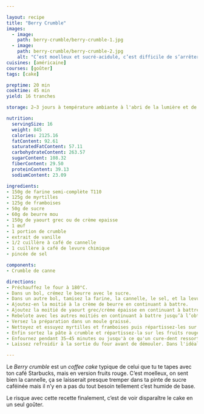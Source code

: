 ```yaml
---

layout: recipe
title: "Berry Crumble"
images:
  - image:
    path: berry-crumble/berry-crumble-1.jpg
  - image:
    path: berry-crumble/berry-crumble-2.jpg
    alt: "C’est moelleux et sucré-acidulé, c’est difficile de s’arrêter de croquer dedans."
cuisines: [américaine]
courses: [goûter]
tags: [cake]

preptime: 20 min
cooktime: 45 min
yield: 16 tranches

storage: 2–3 jours à température ambiante à l'abri de la lumière et de la chaleur dans une boîte hermétique. 5 jours au frigo.

nutrition:
  servingSize: 16
  weight: 845
  calories: 2125.16
  fatContent: 92.61
  saturatedFatContent: 57.11
  carbohydrateContent: 263.57
  sugarContent: 108.32
  fiberContent: 29.50
  proteinContent: 39.13
  sodiumContent: 23.09

ingredients:
- 150g de farine semi-complète T110
- 125g de myrtilles
- 125g de framboises
- 50g de sucre
- 60g de beurre mou
- 150g de yaourt grec ou de crème epaisse
- 1 œuf
- 1 portion de crumble
- extrait de vanille
- 1/2 cuillère à café de cannelle
- 1 cuillère à café de levure chimique
- pincée de sel

components:
- Crumble de canne

directions:
- Préchauffez le four à 180°C.
- Dans un bol, crémez le beurre avec le sucre. 
- Dans un autre bol, tamisez la farine, la cannelle, le sel, et la levure. Mélangez.
- Ajoutez-en la moitié à la crème de beurre en continuant à battre. 
- Ajoutez la moitié de yaourt grec/crème épaisse en continuant à battre. 
- Rebelote avec les autres moitiés en continuant à battre jusqu’à l’obtention d'une pâte bien lisse. Attention, on ne veut pas trop la travailler – on risque en effet d’obtenir une pâte trop dense après cuisson –, il faut la travailler juste ce qu'il faut pour que ces ingrédients soient incorporés. 
- Versez la préparation dans un moule graissé.
- Nettoyez et essuyez myrtilles et framboises puis répartissez-les sur la pâte en laissant une marge aux bords. Pour éviter qu’elles ne tombent au fond lors de la cuisson, vous pouvez les fariner avant de les répartir. 
- Enfin sortez la pâte à crumble et répartissez-la sur les fruits rouges. Tassez-le très légèrement pour qu'il se tienne mieux une fois cuit en prenant soin de ne pas écraser les fruits rouges.
- Enfournez pendant 35–45 minutes ou jusqu'à ce qu'un cure-dent ressorte quasiment sec, avec quelques flocons de mie.
- Laissez refroidir à la sortie du four avant de démouler. Dans l'idéal il faut que votre moule soit à température ambiante. Le cake va continuer à cuire donc soyez très prudent lors du démoulage, il sera encore un peu mou et va durcir en refroidissant, en particulier le crumble.

---
```


Le <i lang="en">Berry crumble</i> est un <i lang="en">coffee cake</i> typique de celui que tu te tapes avec ton café Starbucks, mais en version fruits rouge. C‘est moelleux, on sent bien la cannelle, ça se laisserait presque tremper dans ta pinte de sucre caféinée mais il n’y en a pas du tout besoin tellement c’est humide de base.

Le risque avec cette recette finalement, c’est de voir disparaître le cake en un seul goûter.